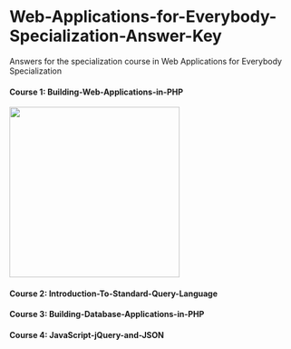 # Web-Applications-for-Everybody-Specialization-Answer-Key

Answers for the specialization course in Web Applications for Everybody Specialization

#### Course 1:  Building-Web-Applications-in-PHP

<img src="https://github.com/HimashiNethinikaRodrigo/Building-Web-Applications-in-PHP-answer-key/blob/main/BuildingWebApplicationsInPHP/certificate.jpeg?raw=true" width=300/>

#### Course 2:  Introduction-To-Standard-Query-Language

#### Course 3:  Building-Database-Applications-in-PHP

#### Course 4:  JavaScript-jQuery-and-JSON
